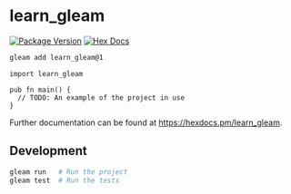 # learn_gleam

[![Package Version](https://img.shields.io/hexpm/v/learn_gleam)](https://hex.pm/packages/learn_gleam)
[![Hex Docs](https://img.shields.io/badge/hex-docs-ffaff3)](https://hexdocs.pm/learn_gleam/)

```sh
gleam add learn_gleam@1
```
```gleam
import learn_gleam

pub fn main() {
  // TODO: An example of the project in use
}
```

Further documentation can be found at <https://hexdocs.pm/learn_gleam>.

## Development

```sh
gleam run   # Run the project
gleam test  # Run the tests
```
